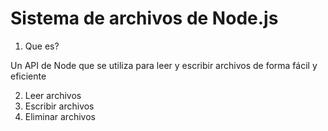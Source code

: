 # Sistema de archivos de Node.js

1. Que es?

Un API de Node que se utiliza para leer y escribir archivos de forma fácil y eficiente

2. Leer archivos
3. Escribir archivos
4. Eliminar archivos